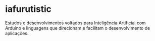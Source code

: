 # iafurutistic
Estudos e desenvolvimentos voltados para Inteligência Artificial com Arduíno e linguagens que direcionam e facilitam o desenvolvimento de aplicações.
